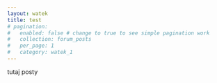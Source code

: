 ```yaml
---
layout: watek
title: test
# pagination: 
#   enabled: false # change to true to see simple pagination work
#   collection: forum_posts
#   per_page: 1
#   category: watek_1
---
```


tutaj posty